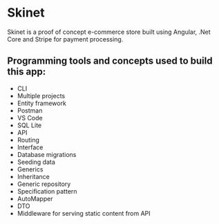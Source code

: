 # Skinet
Skinet is a proof of concept e-commerce store built using Angular, .Net Core and Stripe for payment processing.

Programming tools and concepts used to build this app:
- 
- CLI
- Multiple projects
- Entity framework
- Postman
- VS Code
- SQL Lite
- API
- Routing
- Interface
- Database migrations
- Seeding data
- Generics
- Inheritance
- Generic repository
- Specification pattern
- AutoMapper
- DTO
- Middleware for serving static content from API
